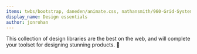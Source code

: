 ```yaml
---
items: twbs/bootstrap, daneden/animate.css, nathansmith/960-Grid-System, necolas/normalize.css, ionic-team/ionicons, designmodo/Flat-UI, h5bp/html5-boilerplate, zurb/foundation-sites, Modernizr/Modernizr, twbs/ratchet, IanLunn/Hover, connors/photon, basscss/basscss, atlemo/SubtlePatterns, mrmrs/colors
display_name: Design essentials
author: jonrohan
---
```

This collection of design libraries are the best on the web, and will complete your toolset for designing stunning products. :art:
